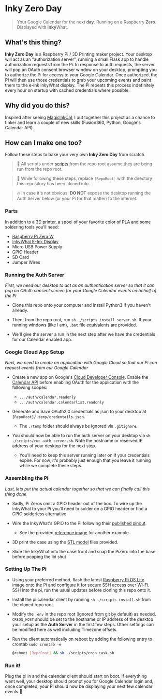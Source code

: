 # Inky Zero Day

> Your Google Calendar for the next **day**. Running on a Raspberry **Zero**. Displayed with **Inky**What.

## What's this thing?

**Inky Zero Day** is a Raspberry Pi / 3D Printing maker project.
Your desktop will act as an "authorization server", running a small Flask app to handle authorization requests from the Pi.
In response to auth requests, the server will pop an OAuth consent browser window on your desktop, prompting you to authorize the Pi for access to your Google Calendar.
Once authorized, the Pi will then use those credentials to grab your upcoming events and paint them to the e-ink InkyWhat display.
The Pi repeats this process indefinitely every hour on startup with cached credentials where possible. 

## Why did you do this?
Inspired after seeing [MagicInkCal](https://github.com/speedyg0nz/MagInkCal), I put together this project as a chance to tinker and learn a couple of new skills (Fusion360, Python, Google's Calendar API). 

## How can I make one too?

Follow these steps to bake your very own **Inky Zero Day** from scratch. 

> 💬 All scripts under [scripts](./scripts) from the repo root assume they are being run from the repo root.

> 💬 While following these steps, replace `[RepoRoot]` with the directory this repository has been cloned into.

> 🔥 In case it's not obvious, **DO NOT** expose the desktop running the Auth Server below (or your Pi for that matter) to the internet.

### Parts

In addition to a 3D printer, a spool of your favorite color of PLA and some soldering tools you'll need:

* [Raspberry Pi Zero W](https://www.raspberrypi.com/products/raspberry-pi-zero-w/)
* [InkyWhat E-Ink Display](https://shop.pimoroni.com/products/inky-what)
* Micro USB Power Supply
* GPIO Header
* SD Card
* Jumper Wires

### Running the Auth Server

*First, we need our desktop to act as an authentication server so that it can pop an OAuth consent screen for your Google Calendar events on behalf of the Pi*

 * Clone this repo onto your computer and install Python3 if you haven't already.

 * Then, from the repo root, run `sh ./scripts install_server.sh`. If your running windows (like I am), `.bat` file equivalents are provided.

 * We'll give the server a run in the next step after we have the credentials for our Calendar enabled app.

### Google Cloud App Setup

*Next, we need to create an application with Google Cloud so that our Pi can request events from our Google Calendar*

* Create a new app on Google's [Cloud Developer Console](https://console.cloud.google.com). Enable the [Calendar API](https://console.cloud.google.com/apis/library/calendar-json.googleapis.com) before enabling OAuth for the application with the following scopes:
  * `.../auth/calendar.readonly`
  * `.../auth/calendar.calendarlist.readonly`

* Generate and Save OAuth2.0 credentials as json to your desktop at `[RepoRoot]/.temp/credentails.json`.
  * The `./temp` folder should always be ignored via `.gitignore`.

* You should now be able to run the auth server on your desktop via `sh ./scripts/run_auth_server.sh`. Note the hostname or reserved IP address of your desktop for the next step.
  * You'll need to keep this server running later on if your credentials expire. For now, it's probably just enough that you leave it running while we complete these steps. 

### Assembling the Pi
*Last, lets put the actual calendar together so that we can finally call this thing done.*

* Sadly, Pi Zeros omit a GPIO header out of the box. To wire up the InkyWhat to your Pi you'll need to solder on a GPIO header or find a GPIO solderless alternative

* Wire the InkyWhat's GPIO to the Pi following their [published pinout](https://pinout.xyz/pinout/inky_what).
  * See the provided [reference image](./images/gpio-reference.jpg) for another example.

* 3D print the case using the [STL model](./models/) files provided.

* Slide the InkyWhat into the case front and snap the PiZero into the base before popping the lid shut

### Setting Up The Pi

* Using your preferred method, flash the latest [Raspberry Pi OS Lite image](https://www.raspberrypi.com/software/operating-systems/) onto the Pi and configure it for secure SSH access over Wi-Fi. SSH into the pi, run the usual updates before cloning this repo onto it.

* Install the pi calendar client by running `sh ./scripts install.sh` from the cloned repo root.

* Modify the `.env` in the repo root (ignored from git by default) as needed. `CREDS_HOST` should be set to the hostname or IP address of the desktop your setup as the **Auth Server** in the first few steps. Other settings can be modified here as well including Timezone offsets.

* Run the client automatically on reboot by adding the following entry to crontab `sudo crontab -e`

  ```bash
  @reboot [RepoRoot] && sh ./scripts/cron_task.sh
  ```

### Run it!

Plug the pi in and the calendar client should start on boot. If everything went well, your desktop should prompt you for Google Calendar login and, once completed, your Pi should now be displaying your next few calendar events 🚀 

 